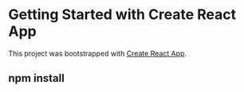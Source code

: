 # Getting Started with Create React App

This project was bootstrapped with [Create React App](https://github.com/facebook/create-react-app).

## npm install
